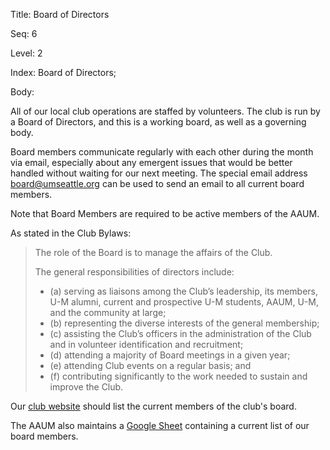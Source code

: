 Title:  Board of Directors

Seq:    6

Level:  2

Index:  Board of Directors; 

Body:

All of our local club operations are staffed by volunteers. The club is run by a Board of Directors, and this is a working board, as well as a governing body. 

Board members communicate regularly with each other during the month via email, especially about any emergent issues that would be better handled without waiting for our next meeting. The special email address [board@umseattle.org](mailto:board@umseattle.org) can be used to send an email to all current board members. 

Note that Board Members are required to be active members of the AAUM. 

As stated in the Club Bylaws:

> The role of the Board is to manage the affairs of the Club.
> 
> The general responsibilities of directors include: 
>
> + (a) serving as liaisons among the Club’s leadership, its members, U-M alumni, current and prospective U-M students, AAUM, U-M, and the community at large; 
> + (b) representing the diverse interests of the general membership; 
> + (c) assisting the Club’s officers in the administration of the Club and in volunteer identification and recruitment; 
> + (d) attending a majority of Board meetings in a given year; 
> + (e) attending Club events on a regular basis; and 
> + (f) contributing significantly to the work needed to sustain and improve the Club.

Our [club website](https://alumni.umich.edu/communities-clubs/u-m-club-of-seattle-about/seattle-club-leadership/) should list the current members of the club's board. 

The AAUM also maintains a [Google Sheet](https://docs.google.com/spreadsheets/d/1W1iiaZL0zLpEAcEvROH08oudEKs5Bn9oW4vAy9swKNM/edit?usp=drivesdk) containing a current list of our board members. 
